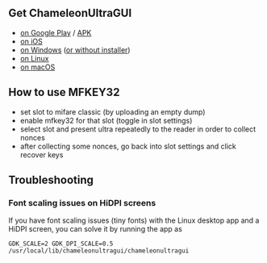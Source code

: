 ## Get ChameleonUltraGUI

- [on Google Play](https://play.google.com/store/apps/details?id=io.chameleon.ultra) / [APK](https://nightly.link/GameTec-live/ChameleonUltraGUI/workflows/buildapp/main/apk.zip)
- [on iOS](https://apps.apple.com/dk/app/chameleon-ultra-gui/id6462919364)
- [on Windows](https://nightly.link/GameTec-live/ChameleonUltraGUI/workflows/buildapp/main/windows-installer.zip) ([or without installer](https://nightly.link/GameTec-live/ChameleonUltraGUI/workflows/buildapp/main/windows.zip))
- [on Linux](https://nightly.link/GameTec-live/ChameleonUltraGUI/workflows/buildapp/main/linux.zip)
- [on macOS](https://apps.apple.com/app/chameleon-ultra-gui/id6462919364)


## How to use MFKEY32

- set slot to mifare classic (by uploading an empty dump)
- enable mfkey32 for that slot (toggle in slot settings)
- select slot and present ultra repeatedly to the reader in order to collect nonces
- after collecting some nonces, go back into slot settings and click recover keys

## Troubleshooting

### Font scaling issues on HiDPI screens

If you have font scaling issues (tiny fonts) with the Linux desktop app and a HiDPI screen, you can solve it by running the app as
```
GDK_SCALE=2 GDK_DPI_SCALE=0.5 /usr/local/lib/chameleonultragui/chameleonultragui
```
